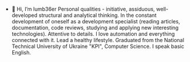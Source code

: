 - 👋 Hi, I’m lumb36er
Personal qualities - initiative, assiduous, well-developed structural and analytical thinking. In the constant development of oneself as a development specialist (reading articles, documentation, code reviews, studying and applying new interesting technologies). Attentive to details. I love automation and everything connected with it. Lead a healthy lifestyle. Graduated from the National Technical University of Ukraine "KPI", Computer Science. I speak basic English.
